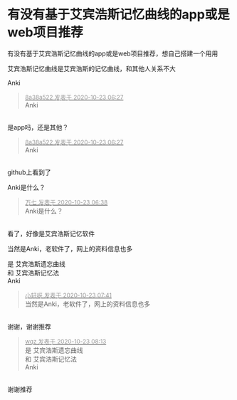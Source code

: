 # 有没有基于艾宾浩斯记忆曲线的app或是web项目推荐


有没有基于艾宾浩斯记忆曲线的app或是web项目推荐，想自己搭建一个用用

艾宾浩斯记忆曲线是艾宾浩斯的记忆曲线，和其他人关系不大

Anki

<div class="quote"><blockquote><font size="2"><a href="https://www.hostloc.com/forum.php?mod=redirect&amp;goto=findpost&amp;pid=9339101&amp;ptid=757442" target="_blank"><font color="#999999">8a38a522 发表于 2020-10-23 06:27</font></a></font><br />
Anki</blockquote></div><br />
是app吗，还是其他？

<div class="quote"><blockquote><font size="2"><a href="https://www.hostloc.com/forum.php?mod=redirect&amp;goto=findpost&amp;pid=9339101&amp;ptid=757442" target="_blank"><font color="#999999">8a38a522 发表于 2020-10-23 06:27</font></a></font><br />
Anki</blockquote></div><br />
github上看到了

Anki是什么？

<div class="quote"><blockquote><font size="2"><a href="https://www.hostloc.com/forum.php?mod=redirect&amp;goto=findpost&amp;pid=9339107&amp;ptid=757442" target="_blank"><font color="#999999">万七 发表于 2020-10-23 06:38</font></a></font><br />
Anki是什么？</blockquote></div><br />
看了，好像是艾宾浩斯记忆软件

当然是Anki，老软件了，网上的资料信息也多

是 艾宾浩斯遗忘曲线<br />
和 艾宾浩斯记忆法<br />
Anki<img id="aimg_obG3o" onclick="zoom(this, this.src, 0, 0, 0)" class="zoom" src="https://cdn.jsdelivr.net/gh/hishis/forum-master/public/images/patch.gif" onmouseover="img_onmouseoverfunc(this)" onload="thumbImg(this)" border="0" alt="" />

<div class="quote"><blockquote><font size="2"><a href="https://www.hostloc.com/forum.php?mod=redirect&amp;goto=findpost&amp;pid=9339143&amp;ptid=757442" target="_blank"><font color="#999999">小轩呀 发表于 2020-10-23 07:41</font></a></font><br />
当然是Anki，老软件了，网上的资料信息也多</blockquote></div><br />
谢谢，谢谢推荐

<div class="quote"><blockquote><font size="2"><a href="https://www.hostloc.com/forum.php?mod=redirect&amp;goto=findpost&amp;pid=9339196&amp;ptid=757442" target="_blank"><font color="#999999">wqz 发表于 2020-10-23 08:13</font></a></font><br />
是 艾宾浩斯遗忘曲线<br />
和 艾宾浩斯记忆法<br />
Anki</blockquote></div><br />
谢谢推荐
